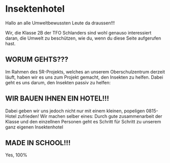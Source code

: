 # Insektenhotel

Hallo an alle Umweltbewussten Leute da draussen!!!

Wir, die Klasse 2B der TFO Schlanders sind wohl genauso interessiert daran, die Umwelt zu beschützen, wie du, wenn du diese Seite aufgerufen hast.

## WORUM GEHTS???

Im Rahmen des 5R-Projekts, welches an unserem Oberschulzentrum derzeit läuft, haben wir es uns zum Projekt gemacht, den Insekten zu helfen. Dabei geht es uns darum, den Insekten passiv zu helfen:

## WIR BAUEN IHNEN EIN HOTEL!!!

Dabei geben wir uns jedoch nicht nur mit einem kleinen, popeligen 0815-Hotel zufrieden! Wir machen selber eines: Durch gute zusammenarbeit der Klasse und den einzellnen Personen geht es Schritt für Schritt zu unserem ganz eigenen Insektenhotel

## MADE IN SCHOOL!!!
Yes, 100%

